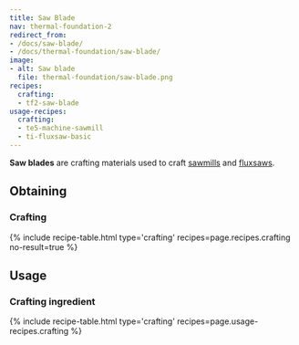 ```yaml
---
title: Saw Blade
nav: thermal-foundation-2
redirect_from:
- /docs/saw-blade/
- /docs/thermal-foundation/saw-blade/
image:
- alt: Saw blade
  file: thermal-foundation/saw-blade.png
recipes:
  crafting:
  - tf2-saw-blade
usage-recipes:
  crafting:
  - te5-machine-sawmill
  - ti-fluxsaw-basic
---
```


**Saw blades** are crafting materials used to craft [sawmills](/docs/thermal-expansion-5/sawmill/)
and [fluxsaws](/docs/thermal-innovation/fluxsaw/).


Obtaining
---------

### Crafting
{% include recipe-table.html type='crafting' recipes=page.recipes.crafting no-result=true %}


Usage
-----

### Crafting ingredient
{% include recipe-table.html type='crafting' recipes=page.usage-recipes.crafting %}
